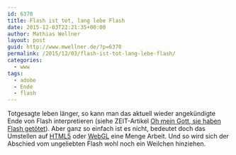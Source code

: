 ```yaml
---
id: 6370
title: Flash ist tot, lang lebe Flash
date: 2015-12-03T22:21:35+00:00
author: Mathias Wellner
layout: post
guid: http://www.mwellner.de/?p=6370
permalink: /2015/12/03/flash-ist-tot-lang-lebe-flash/
categories:
  - www
tags:
  - adobe
  - Ende
  - flash
---
```

Totgesagte leben länger, so kann man das aktuell wieder angekündigte Ende von Flash interpretieren (siehe ZEIT-Artikel <a href="http://www.zeit.de/digital/internet/2015-12/flash-player-adobe-tot-animate-cc" title="Oh mein Gott, sie haben Flash getötet" target="_blank">Oh mein Gott, sie haben Flash getötet</a>). Aber ganz so einfach ist es nicht, bedeutet doch das Umstellen auf <a href="https://de.wikipedia.org/wiki/HTML5" title="HTML5" target="_blank">HTML5</a> oder <a href="https://de.wikipedia.org/wiki/WebGL" title="WebGL" target="_blank">WebGL</a> eine Menge Arbeit. Und so wird sich der Abschied vom ungeliebten Flash wohl noch ein Weilchen hinziehen.